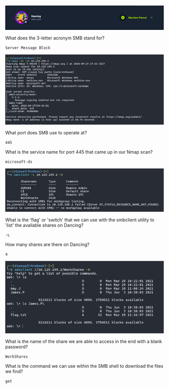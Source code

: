 ![](./Images/banner.png)

What does the 3-letter acronym SMB stand for?

```
Server Message Block
```

![](./Images/nmap.png)

What port does SMB use to operate at?

```
445
```

What is the service name for port 445 that came up in our Nmap scan?

```
microsoft-ds
```

![](./Images/smbclient-enum.png)

What is the 'flag' or 'switch' that we can use with the smbclient utility to 'list' the available shares on Dancing?

```
-L
```

How many shares are there on Dancing?

```
4
```

![](./Images/smbclient-connect.png)

What is the name of the share we are able to access in the end with a blank password?

```
WorkShares
```

What is the command we can use within the SMB shell to download the files we find?

```
get
```